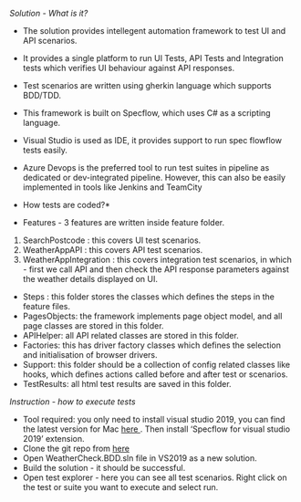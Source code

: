 *Solution - What is it?*
* The solution provides intellegent automation framework to test UI and API scenarios.
* It provides a single platform to run UI Tests, API Tests and Integration tests which verifies UI behaviour against API responses.
* Test scenarios are written using gherkin language which supports BDD/TDD.
* This framework is built on Specflow, which uses C# as a scripting language.
* Visual Studio is used as IDE,  it provides support to run spec flowflow tests easily.
* Azure Devops is the preferred tool to run test suites in pipeline as dedicated or dev-integrated pipeline. However, this can also be easily implemented in tools like Jenkins and TeamCity


* How tests are coded?*
* Features - 3 features are written inside feature folder.
1) SearchPostcode :  this covers UI test scenarios.
2) WeatherAppAPI : this covers API test scenarios.
3) WeatherAppIntegration : this covers integration test scenarios, in which - first we call API and then check the API response parameters against the weather details displayed on UI.
* Steps : this folder stores the classes which defines the steps in the feature files.
* PagesObjects: the framework implements page object model, and all page classes are stored in this folder.
* APIHelper: all API related classes are stored in this folder.
* Factories: this has driver factory classes which defines the selection and initialisation of browser drivers.
* Support: this folder should be a collection of config related classes like hooks, which defines actions called before and after test or scenarios.
* TestResults: all html test results are saved in this folder.

 
*Instruction - how to execute tests*
* Tool required: you only need to install visual studio 2019, you can find the latest version for Mac [here ](https://visualstudio.microsoft.com/vs/mac/) . Then install ‘Specflow for visual studio 2019’ extension. 
* Clone the git repo from [here](https://github.com/NaitKay/WeatherChecker.BDD)
* Open WeatherCheck.BDD.sln file in VS2019 as a new solution.
* Build the solution - it should be successful.
* Open test explorer - here you can see all test scenarios. Right click on the test or suite you want to execute and select run.

